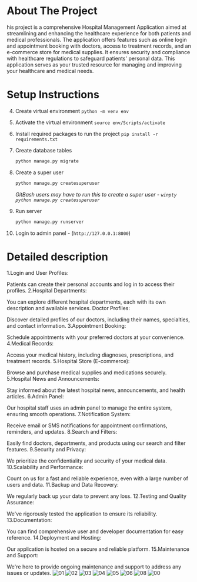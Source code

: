 


# About The Project
his project is a comprehensive Hospital Management Application aimed at streamlining and enhancing the healthcare experience for both patients and medical professionals. The application offers features such as online login and appointment booking with doctors, access to treatment records, and an e-commerce store for medical supplies. It ensures security and compliance with healthcare regulations to safeguard patients' personal data. This application serves as your trusted resource for managing and improving your healthcare and medical needs.

# Setup Instructions


4. Create virtual environment `python -m venv env`
5. Activate the virtual environment `source env/Scripts/activate`
6. Install required packages to run the project `pip install -r requirements.txt`



7. Create database tables
    ```sh
    python manage.py migrate
    ```
8. Create a super user
    ```sh
    python manage.py createsuperuser
    ```
    _GitBash users may have to run this to create a super user - `winpty python manage.py createsuperuser`_
9. Run server
    ```sh
    python manage.py runserver
    ```
10. Login to admin panel - (`http://127.0.0.1:8000`)




# Detailed description


1.Login and User Profiles:
    

Patients can create their personal accounts and log in to access their profiles.
2.Hospital Departments:


You can explore different hospital departments, each with its own description and available services.
Doctor Profiles:
 
   
   Discover detailed profiles of our doctors, including their names, specialties, and contact information.
3.Appointment Booking:
 
  
  Schedule appointments with your preferred doctors at your convenience.
4.Medical Records:
 
  
  Access your medical history, including diagnoses, prescriptions, and treatment records.
5.Hospital Store (E-commerce):
  
 
  Browse and purchase medical supplies and medications securely.
5.Hospital News and Announcements:
  
  
  Stay informed about the latest hospital news, announcements, and health articles.
6.Admin Panel:

 
  Our hospital staff uses an admin panel to manage the entire system, ensuring smooth operations.
7.Notification System:
 
  Receive email or SMS notifications for appointment confirmations, reminders, and updates.
8.Search and Filters:
  
 
  Easily find doctors, departments, and products using our search and filter features.
9.Security and Privacy:
  
  
  We prioritize the confidentiality and security of your medical data.
10.Scalability and Performance:
 
  Count on us for a fast and reliable experience, even with a large number of users and data.
11.Backup and Data Recovery:
  
  
  We regularly back up your data to prevent any loss.
12.Testing and Quality Assurance:
 
  We've rigorously tested the application to ensure its reliability.
13.Documentation:
 
  
  You can find comprehensive user and developer documentation for easy reference.
14.Deployment and Hosting:
 
  
  Our application is hosted on a secure and reliable platform.
15.Maintenance and Support:

  We're here to provide ongoing maintenance and support to address any issues or updates.
![01](https://github.com/saifnajjar/django_medeicare/assets/76654964/d1619988-0f59-4589-b4a7-61af60a7b84f)
![02](https://github.com/saifnajjar/django_medeicare/assets/76654964/ffc69427-4dcc-45fd-9bfe-23595fc34d42)
![03](https://github.com/saifnajjar/django_medeicare/assets/76654964/6d0dd125-686d-49b3-8b3a-be3a7626568b)
![04](https://github.com/saifnajjar/django_medeicare/assets/76654964/cef6b9e7-88f4-4859-963d-2b6227a09e6a)
![05](https://github.com/saifnajjar/django_medeicare/assets/76654964/8bf37cb8-560b-47d5-8e2d-b68d079ada10)
![06](https://github.com/saifnajjar/django_medeicare/assets/76654964/937279f1-513d-46e4-b2aa-d37574d893f2)
![08](https://github.com/saifnajjar/django_medeicare/assets/76654964/bef7463c-50ab-4fe8-9a03-510ce9935259)
![00](https://github.com/saifnajjar/django_medeicare/assets/76654964/c9ad9815-dd50-43dd-9739-53921e14d76f)

  


